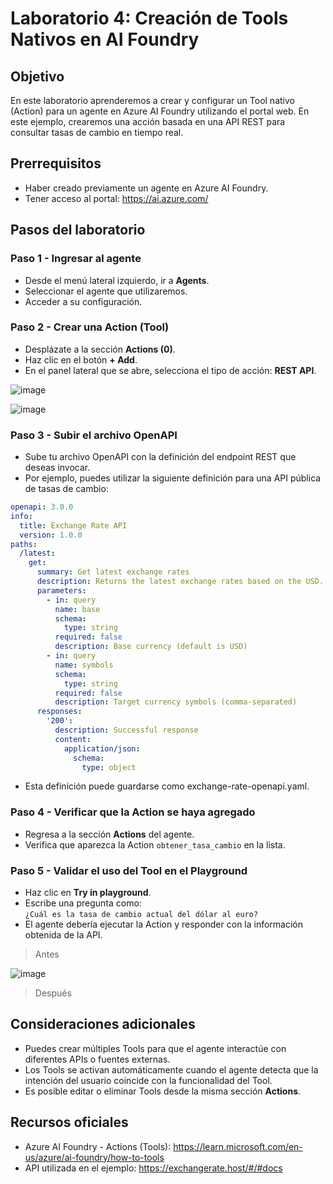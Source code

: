 # Laboratorio 4: Creación de Tools Nativos en AI Foundry

## Objetivo

En este laboratorio aprenderemos a crear y configurar un Tool nativo (Action) para un agente en Azure AI Foundry utilizando el portal web. En este ejemplo, crearemos una acción basada en una API REST para consultar tasas de cambio en tiempo real.

## Prerrequisitos

- Haber creado previamente un agente en Azure AI Foundry.
- Tener acceso al portal: https://ai.azure.com/

## Pasos del laboratorio

### Paso 1 - Ingresar al agente

- Desde el menú lateral izquierdo, ir a **Agents**.
- Seleccionar el agente que utilizaremos.
- Acceder a su configuración.

### Paso 2 - Crear una Action (Tool)

- Desplázate a la sección **Actions (0)**.
- Haz clic en el botón **+ Add**.
- En el panel lateral que se abre, selecciona el tipo de acción: **REST API**.

![image](https://github.com/user-attachments/assets/cc96bbdc-37d8-43e6-9051-0fb686603761)

![image](https://github.com/user-attachments/assets/52ffae6e-1912-42a3-9ce2-4241dac97c17)

### Paso 3 - Subir el archivo OpenAPI

- Sube tu archivo OpenAPI con la definición del endpoint REST que deseas invocar.
- Por ejemplo, puedes utilizar la siguiente definición para una API pública de tasas de cambio:

```yaml
openapi: 3.0.0
info:
  title: Exchange Rate API
  version: 1.0.0
paths:
  /latest:
    get:
      summary: Get latest exchange rates
      description: Returns the latest exchange rates based on the USD.
      parameters:
        - in: query
          name: base
          schema:
            type: string
          required: false
          description: Base currency (default is USD)
        - in: query
          name: symbols
          schema:
            type: string
          required: false
          description: Target currency symbols (comma-separated)
      responses:
        '200':
          description: Successful response
          content:
            application/json:
              schema:
                type: object
```
- Esta definición puede guardarse como exchange-rate-openapi.yaml.
  
### Paso 4 - Verificar que la Action se haya agregado

- Regresa a la sección **Actions** del agente.
- Verifica que aparezca la Action `obtener_tasa_cambio` en la lista.

### Paso 5 - Validar el uso del Tool en el Playground

- Haz clic en **Try in playground**.
- Escribe una pregunta como:  
  `¿Cuál es la tasa de cambio actual del dólar al euro?`
- El agente debería ejecutar la Action y responder con la información obtenida de la API.

> Antes

![image](https://github.com/user-attachments/assets/433dd8dd-5b28-4934-8feb-9136984315bf)

>Después



## Consideraciones adicionales

- Puedes crear múltiples Tools para que el agente interactúe con diferentes APIs o fuentes externas.
- Los Tools se activan automáticamente cuando el agente detecta que la intención del usuario coincide con la funcionalidad del Tool.
- Es posible editar o eliminar Tools desde la misma sección **Actions**.

## Recursos oficiales

- Azure AI Foundry - Actions (Tools): https://learn.microsoft.com/en-us/azure/ai-foundry/how-to-tools
- API utilizada en el ejemplo: https://exchangerate.host/#/#docs

